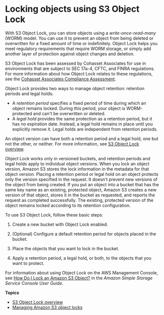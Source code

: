 # Locking objects using S3 Object Lock<a name="object-lock"></a>

With S3 Object Lock, you can store objects using a *write\-once\-read\-many* \(WORM\) model\. You can use it to prevent an object from being deleted or overwritten for a fixed amount of time or indefinitely\. Object Lock helps you meet regulatory requirements that require WORM storage, or simply add another layer of protection against object changes and deletion\.

S3 Object Lock has been assessed by Cohasset Associates for use in environments that are subject to SEC 17a\-4, CFTC, and FINRA regulations\. For more information about how Object Lock relates to these regulations, see the [Cohasset Associates Compliance Assessment](https://d1.awsstatic.com/r2018/b/S3-Object-Lock/Amazon-S3-Compliance-Assessment.pdf)\.

Object Lock provides two ways to manage object retention: retention periods and legal holds\.
+ A *retention period* specifies a fixed period of time during which an object remains locked\. During this period, your object is WORM\-protected and can't be overwritten or deleted\.
+ A *legal hold* provides the same protection as a retention period, but it has no expiration date\. Instead, a legal hold remains in place until you explicitly remove it\. Legal holds are independent from retention periods\.

An object version can have both a retention period and a legal hold, one but not the other, or neither\. For more information, see [S3 Object Lock overview](object-lock-overview.md)\. 

Object Lock works only in versioned buckets, and retention periods and legal holds apply to individual object versions\. When you lock an object version, Amazon S3 stores the lock information in the metadata for that object version\. Placing a retention period or legal hold on an object protects only the version specified in the request\. It doesn't prevent new versions of the object from being created\. If you put an object into a bucket that has the same key name as an existing, protected object, Amazon S3 creates a new version of that object, stores it in the bucket as requested, and reports the request as completed successfully\. The existing, protected version of the object remains locked according to its retention configuration\.

To use S3 Object Lock, follow these basic steps:

1. Create a new bucket with Object Lock enabled\.

1. \(Optional\) Configure a default retention period for objects placed in the bucket\.

1. Place the objects that you want to lock in the bucket\.

1. Apply a retention period, a legal hold, or both, to the objects that you want to protect\.

For information about using Object Lock on the AWS Management Console, see [How Do I Lock an Amazon S3 Object?](https://docs.aws.amazon.com/AmazonS3/latest/user-guide/object-lock.html) in the *Amazon Simple Storage Service Console User Guide*\.

**Topics**
+ [S3 Object Lock overview](object-lock-overview.md)
+ [Managing Amazon S3 object locks](object-lock-managing.md)